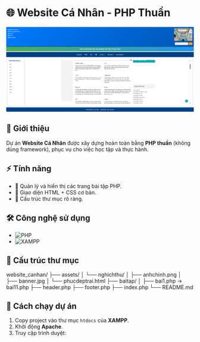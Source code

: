 # 🌐 Website Cá Nhân - PHP Thuần

![Ảnh chính](assets/anhchinh.png)

## 📌 Giới thiệu
Dự án **Website Cá Nhân** được xây dựng hoàn toàn bằng **PHP thuần** (không dùng framework), phục vụ cho việc học tập và thực hành.

## ⚡ Tính năng
- 📝 Quản lý và hiển thị các trang bài tập PHP.  
- 🎨 Giao diện HTML + CSS cơ bản.  
- 📂 Cấu trúc thư mục rõ ràng.  

## 🛠️ Công nghệ sử dụng
- ![PHP](https://img.shields.io/badge/PHP-777BB4?logo=php&logoColor=white&style=for-the-badge)
- ![XAMPP](https://img.shields.io/badge/XAMPP-FB7A24?logo=xampp&logoColor=white&style=for-the-badge)

## 📂 Cấu trúc thư mục
website_canhan/
├── assets/
│ └── nghichthu/
│ ├── anhchinh.png
│ ├── banner.jpg
│ └── phucdeptrai.html
├── baitap/
│ ├── bai1.php → bai11.php
├── header.php
├── footer.php
├── index.php
└── README.md

## 🚀 Cách chạy dự án
1. Copy project vào thư mục `htdocs` của **XAMPP**.  
2. Khởi động **Apache**.  
3. Truy cập trình duyệt:  


